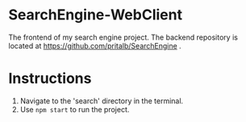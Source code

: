 # SearchEngine-WebClient
The frontend of my search engine project.
The backend repository is located at https://github.com/pritalb/SearchEngine .

# Instructions
1. Navigate to the 'search' directory in the terminal.
2. Use ``` npm start ``` to run the project.